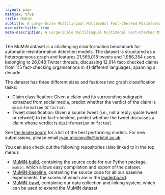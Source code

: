 ```yaml
---
layout: page
mathjax: true
title: MuMiN
subtitle: A Large-Scale Multilingual Multimodal Fact-Checked Misinformation Social Network Dataset
use-site-title: true
meta-description: A Large-Scale Multilingual Multimodal Fact-Checked Misinformation Social Network Dataset
---
```


The MuMiN dataset is a challenging misinformation benchmark for automatic
misinformation detection models. The dataset is structured as a heterogeneous
graph and features 21,565,018 tweets and 1,986,354 users, belonging to 26,048
Twitter threads, discussing 12,914 fact-checked claims from 115 fact-checking
organisations in 41 different languages, spanning a decade.

The dataset has three different sizes and features two graph classification
tasks:

- Claim classification: Given a claim and its surrounding subgraph extracted
  from social media, predict whether the verdict of the claim is
  `misinformation` or `factual`.
- Tweet classification: Given a source tweet (i.e., not a reply, quote tweet or
  retweet) to be fact-checked, predict whether the tweet discusses a claim
  whose verdict is `misinformation` or `factual`.

See [the leaderboard](https://mumin-dataset.github.io/leaderboard/) for a list
of the best performing models. For new submissions, please email
[ryan.mcconville@bristol.ac.uk](mailto:ryan.mcconville@bristol.ac.uk).

You can also check out the following repositories (also linked to in the top
menu):

- [MuMiN-build](https://github.com/MuMiN-dataset/mumin-build), containing the
  source code for our Python package, `mumin`, which allows easy compilation
  and export of the dataset.
- [MuMiN-baseline](https://github.com/MuMiN-dataset/mumin-baseline), containing
  the source code for all our baseline experiments, the scores of which are in
  the [leaderboard](https://mumin-dataset.github.io/leaderboard/).
- [MuMiN-trawl](https://github.com/MuMiN-dataset/mumin-trawl), containing our
  data collection and linking system, which can be used to extend the MuMiN
  dataset.

